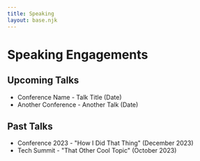 ```yaml
---
title: Speaking
layout: base.njk
---
```


# Speaking Engagements

## Upcoming Talks

* Conference Name - Talk Title (Date)
* Another Conference - Another Talk (Date)

## Past Talks

* Conference 2023 - "How I Did That Thing" (December 2023)
* Tech Summit - "That Other Cool Topic" (October 2023)
